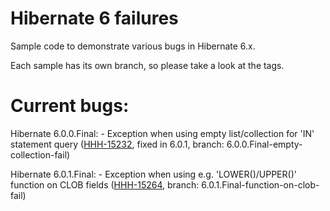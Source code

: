 # Hibernate 6 failures
Sample code to demonstrate various bugs in Hibernate 6.x.

Each sample has its own branch, so please take a look at the tags.

# Current bugs:

Hibernate 6.0.0.Final:
	- Exception when using empty list/collection for 'IN' statement query ([HHH-15232](https://hibernate.atlassian.net/browse/HHH-15232), fixed in 6.0.1, branch: 6.0.0.Final-empty-collection-fail)

Hibernate 6.0.1.Final:
	- Exception when using e.g. 'LOWER()/UPPER()' function on CLOB fields ([HHH-15264](https://hibernate.atlassian.net/browse/HHH-15264), branch: 6.0.1.Final-function-on-clob-fail)
